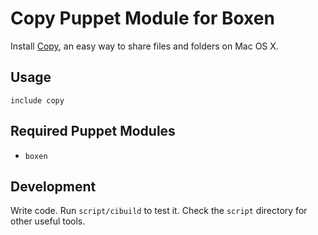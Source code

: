 # Copy Puppet Module for Boxen

Install [Copy](http://www.copy.com), an easy way to share files
and folders on Mac OS X.

## Usage

```puppet
include copy
```

## Required Puppet Modules

* `boxen`

## Development

Write code. Run `script/cibuild` to test it. Check the `script`
directory for other useful tools.
